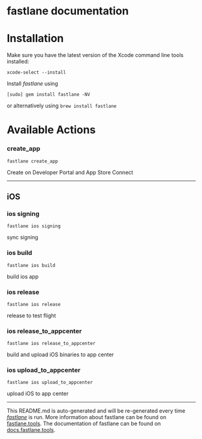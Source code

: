 fastlane documentation
================
# Installation

Make sure you have the latest version of the Xcode command line tools installed:

```
xcode-select --install
```

Install _fastlane_ using
```
[sudo] gem install fastlane -NV
```
or alternatively using `brew install fastlane`

# Available Actions
### create_app
```
fastlane create_app
```
Create on Developer Portal and App Store Connect

----

## iOS
### ios signing
```
fastlane ios signing
```
sync signing
### ios build
```
fastlane ios build
```
build ios app
### ios release
```
fastlane ios release
```
release to test flight
### ios release_to_appcenter
```
fastlane ios release_to_appcenter
```
build and upload iOS binaries to app center
### ios upload_to_appcenter
```
fastlane ios upload_to_appcenter
```
upload iOS to app center

----

This README.md is auto-generated and will be re-generated every time [_fastlane_](https://fastlane.tools) is run.
More information about fastlane can be found on [fastlane.tools](https://fastlane.tools).
The documentation of fastlane can be found on [docs.fastlane.tools](https://docs.fastlane.tools).
